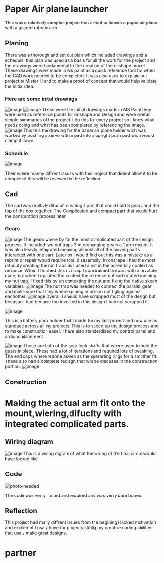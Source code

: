 # Paper Air plane launcher
This was a relatively complex project that aimed to launch a paper air plane with a geared robotic arm.
## Planing
There was a thorough and set out plan which included drawings and a schedule.  this plan was used as a basis for all the work for the project and the drawings were fundamental to the creation of the onshape model. These drawings were made in Ms paint as a quick reference tool for when the CAD work needed to be completed. It was also used to explain our project to Mister H and to make a proof of concept that would help validate the initial idea.


### Here are some inital drawings
![image](https://github.com/Jweder06/Paper-air-plane-launcher/assets/112961442/a22f814b-a53b-4a0b-9ef8-88d4e8045bfc)
![image](https://github.com/Jweder06/Paper-air-plane-launcher/assets/112961442/d1ba5a72-2022-4801-b321-48f045ee277f)
These were the initial drawings made in MS Paint they were used as reference points for onshape and Design and were overall simple summaries of the project. I do this for every project so I know what needs doing and what has been completed by referencing the image.
![image](https://github.com/Jweder06/Paper-air-plane-launcher/assets/112961442/a8e4fefe-ad51-498b-afbc-188c744aa3a2)
This this the drawing for the paper air plane holder wich was worked by pushing a servo with a pad into a upright push pad wich would clamp it down.

### Schedule
![image](https://github.com/Jweder06/Paper-air-plane-launcher/assets/112961442/aa6812a5-25f6-440f-980c-f279e4d6cd4a)

Their where manny diffrent issues with this project that dident allow it to be completed this will be revewed in the reflection.
## Cad
The cad was realtivly difucult creating 1 part that could hold 3 gears and the top of the box together. The Complicated and compact part that would hurt the consturction process later. 
### Gears
![image](https://user-images.githubusercontent.com/112961442/234099095-6adc4385-2095-47c9-b666-65f3ca1e5cb2.png)
The gears where by far the most complicated part of the design process. It included two nut traps 3 interchanging gears a 1 arm mount. It was also heavly intagrated meaning allmost all of the moving parts interacted with one part. Later on I would find out this was a mistake as a reprint or repair would require total disasembily. In onshape I had the most difucuty creating the nut traps as I used a nut in the assembily context as refrance. When I finished this nut trap I constrained the part with a revolute mate, but when I updated the context the refrence nut had rotated runining my nut trap. I fixed this by un contexting the nut and fixing the rlative skech variables.
![image](https://user-images.githubusercontent.com/112961442/234100001-78696cd9-1386-4406-b197-9892231fd08b.png)
The nut trap was needed to connect the paralell gear and make sure that they where spining in unison not figting against eachother.
![image](https://github.com/Jweder06/Paper-air-plane-launcher/assets/112961442/49b8b6ee-03f6-41b2-b1c9-904506accbc1)
Overall I should have scrapped most of the design but becasue I had became too invested in this design I had not scrapped it.

![image](https://github.com/Jweder06/Paper-air-plane-launcher/assets/112961442/9e04b531-347c-454f-b820-8ce5c71b38bf)

This is a battery pack holder that I made for my last project and now use as standaed across all my projects. This is to speed up the design process and to make construction easer. I have also standerdized my control panel and arduino placement

![image](https://github.com/Jweder06/Paper-air-plane-launcher/assets/112961442/dcb49d4c-6127-485a-a17d-aeec585e7870)
These are both of the gear lock shafts that where used to hold the gears in place. These had a lot of iterations and required lots of tweaking. The end caps where redone aswell as the sperarting rings for a smother fit. These also had a complete redisgn that will be discused in the construction portion.
![image](https://github.com/Jweder06/Paper-air-plane-launcher/assets/112961442/c9f1956c-1655-4802-812d-6ecd1b9c3af6)












## Construction

# Making the actual arm fit onto the mount,wiering,difuclty with integrated complicated parts.

## Wiring diagram
![image](https://github.com/Jweder06/Paper-air-plane-launcher/assets/112961442/2a74da22-1ff5-4ffb-8fd5-e194c2efdd39)
This is a wiring digram of what the wiring of the final circut would have looked like
## Code

![photo-needed](https://github.com/Jweder06/circuitpython-/assets/112961442/e9c64cfc-a956-4477-a8fd-5e470419b6d4)

The code was verry limited and required and was verry bare bones.
## Reflection
This project had many diffrent issues from the begining i lacked motivation and excitemnt I usaly have for projects stifilig my creative cading abilities that usaly make great designs.
# partner
